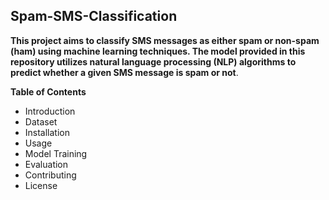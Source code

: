 ## Spam-SMS-Classification

**This project aims to classify SMS messages as either spam or non-spam (ham) using machine learning techniques. The model provided in this repository utilizes natural language processing (NLP) algorithms to predict whether a given SMS message is spam or not**.

**Table of Contents**
- Introduction
- Dataset
- Installation
- Usage
- Model Training
- Evaluation
- Contributing
- License
